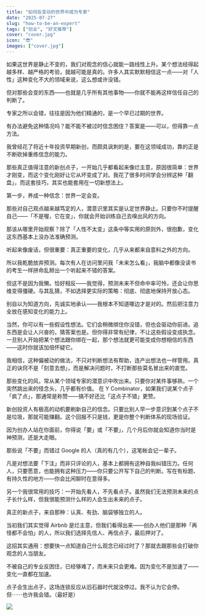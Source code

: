 ```yaml
---
title: "如何在变动的世界中成为专家"
date: "2025-07-27"
slug: "how-to-be-an-expert"
tags: ["创业", "好文推荐"]
cover: "cover.jpg"
icon: "😎"
images: ["cover.jpg"]
---
```

如果这世界是静止不变的，我们对观念的信心就能一路线性上升。某个想法经得起越多样、越严格的考验，就越可能是真的。许多人其实默默相信这一点——对「人性」这种变化不大的领域来说，这么想或许没错。



但对那些会变的东西——也就是几乎所有其他事物——你就不能再这样信任自己的判断了。



专家之所以会错，往往是因为他们精通的，是一个早已过期的世界。



有办法避免这种情况吗？能不能不被过时信念困住？答案是——可以，但得靠一点方法。



我曾经花了将近十年投资早期新创，而颇具讽刺的是，要在这领域成功，靠的正是不断砍掉重练信念的能力。



那些真正值得注意的新创点子，一开始几乎都看起来像烂主意，原因很简单：世界才刚变，而这个变化刚好让它从坏变成了对。我花了很多时间学会分辨这种「翻盘」，而这套技巧，其实也能套用在一切新想法上。



第一步，养成一种信念：世界一定会变。



那些对自己观点越来越笃定的人，潜意识里其实是认定世界静止。只要你不时提醒自己——「不是喔，它在变」，你就会开始训练自己去嗅出风的方向。



那该从哪里开始观察？除了「人性不太变」这条中等实用的原则外，很抱歉，变化这东西基本上没办法准确预测。



听起来像废话，但很重要：真正重要的变化，几乎从来都来自意料之外的方向。



所以我乾脆放弃预测。每次有人在访问里问我「未来怎么看」，我脑中都像没读书的考生一样拼命乱掰出一个听起来不错的答案。



但这不是因为我懒。恰好相反——我觉得，预测未来不但命中率可怜，还会让你思维变得僵硬。与其乱猜，不如选择更实际的策略：彻底、彻底地保持开放心态。



别自以为知道方向，先诚实地承认——我根本不知道哪边才是对的。然后把注意力全放在感知变化的能力上。



当然，你可以有一些假设性想法。它们会稍微绑住你没错，但也会驱动你前进。追东西是会让人兴奋的，猜答案也是。但你得非常有纪律，不让这些假设变成执念。
一旦别人开始把某个想法跟你绑在一起，那个想法就更可能变成你想相信的东西——这时你就该加倍怀疑它。



我相信，这种偏被动的做法，不只对判断想法有帮助，连产出想法也一样管用。真正的诀窍不是「刻意去想」，而是解决问题时，不打断那些莫名冒出来的直觉。



那些变化的风，常从某个领域专家的潜意识中吹出来。只要你对某件事够熟，一个突然跳出来的怪念头，几乎都有价值。
在 Y Combinator，如果我们说某个点子「疯了点」，那通常是称赞——搞不好还比「这点子不错」更赞。



新创投资人有极高的动机要刷新自己的信念。只要比别人早一步意识到某个点子不是垃圾，那就可能赚翻。这个回报不只是钱，更是你整个判断体系的现场验证。



因为创办人站在你面前，你得说「要」或「不要」，几个月后你就会知道你当时是神预测，还是大走眼。



那些说「不要」而错过 Google 的人（真的有几个），这笔帐会记一辈子。



凡是对想法要「下注」而非只评论的人，基本上都拥有这种自我纠错压力。任何人，只要愿意，也能拥有这种压力——你只要公开写下自己的判断。写在有标题、有持久性的地方——你会比闲聊时在意得多。



另一个我很常用的技巧：一开始先看人，不先看点子。虽然我们无法预测未来的点子长什么样，但我很能预测什么样的人会生出未来的点子。



真正的新点子，来自那种：认真、有劲、脑袋够独立的人。



当初我们其实觉得 Airbnb 是烂主意，但我们看得出来——创办人他们是那种「再怪都不会怕」的人，所以我们选择先信人、再信点子，最后押对了。



这招其实通用：想要快一点知道自己什么观念已经过时了？那就去跟那些会打破你观念的人当朋友。



不被自己的专业反困住，已经够难了，而未来只会更难。因为变化不是加速了——变化一直都在加速。



点子会生出点子，这场连锁反应从旧石器时代就没停过。我不认为它会停。
但⋯⋯也许我会错。（最好是）




![](https://prod-files-secure.s3.us-west-2.amazonaws.com/112d0858-5090-4d34-a606-b75eb8d65fd2/46476355-9cf3-4e99-9b7a-3531bc426380/1000202064.png?X-Amz-Algorithm=AWS4-HMAC-SHA256&X-Amz-Content-Sha256=UNSIGNED-PAYLOAD&X-Amz-Credential=ASIAZI2LB4665Z6LKKJR%2F20250828%2Fus-west-2%2Fs3%2Faws4_request&X-Amz-Date=20250828T035208Z&X-Amz-Expires=3600&X-Amz-Security-Token=IQoJb3JpZ2luX2VjEEMaCXVzLXdlc3QtMiJIMEYCIQD1FcVYhcVPPCp%2FNVREEvYoAahqk7fkZ2kUPuDvY%2BbL8gIhAN4BtioV%2FyxS38jvHpMyfBppyAOx69w34O7ZeHeXOsRMKogECJz%2F%2F%2F%2F%2F%2F%2F%2F%2F%2FwEQABoMNjM3NDIzMTgzODA1IgwqOIGssaVtveFKjJIq3AOvH5iUrC5e2HVrlTQPYMX%2BoMWNkq%2BicGBPpsZFuH52%2B05u033O7is8Y%2BN5x5EQ36kfcDehPv3l2kJT0VObVsZEfrRCLW%2FUb3TeIL6NZy1qZAWCqEt8UrZaIBSJmQhaPy%2BV1KbMkRL01%2FEuTLnAZiP2YKcUKl6vFN4O%2Fi%2FnxSbznB6EgDethns6cZC8nnHnR45wsVXYMVepYTs9nYFb%2BgS2Mf7zQpF%2F0VZP7PeTFQF5NWfjV%2B2K30i1oW8wNAvYD%2FRBV%2Bk6fdPxDIG1HKGnHui9dmxo17Iu2EmF1f9yKVW7yWqYLRK2V3HvyPLdnNKkdBJE7vv04rwMh62Qt5hGBnyO4ma5u91OVg4fr2H1dFGc8khazwUL1CPlPSvXz%2BjxBuIUZj%2BEEfXtJ7M59coMKNpwsDsm5HkJQKNwTCuSoZL0NS0z4SF0xxCMn5KcvdFLky2MIPbnI%2B%2FYsAksTZUgTxHlYUafAC%2F09MqXqoOsogpAEvo%2FYvcdJpTFrgGp0vHEuo64MIFuprM%2F3Det6A%2BTKRo77GPBfcWxKXD3NR2%2F3Ge6gn3wAlHAAWihr9BRBaB8kY0fjC2ZCZpPSL%2BITTfGOuSOed8mbuFKLs%2B7%2FcoCne%2BGSLRnYjfxEG7hP5GaODCSjL%2FFBjqkAdVUc33DbuBn3SnPxamD7ImkN9zEPfySH%2Fs4DcQLJbHSyZK%2BZftC31xNs6h5rz67yiXUjfZjOsaspVWE985xrMMaoNvknFBlJ9Iu7yeMK1ubdykFf8xV0Ft7bqewI0VwgIvClRhwtNO5HE%2BOAKJXdKe80D0kQ0rvvtghsk3fc3d%2BqzEQkKwi4Yj%2BtVdwMjnpCXWQDl9jqvvV2h8tI7SspnVtJntS&X-Amz-Signature=31a7522ae77e92f4a120c172b6f107ad6d635e3512cd6dea5519ee83b28499c3&X-Amz-SignedHeaders=host&x-amz-checksum-mode=ENABLED&x-id=GetObject)

